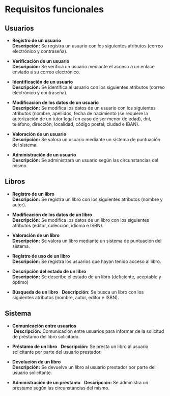 # Requisitos funcionales

## Usuarios

* **Registro de un usuario**  
  **Descripción:** Se registra un usuario con los siguientes atributos (correo electrónico y contraseña).

* **Verificación de un usuario**  
  **Descripción:** Se verifica un usuario mediante el acceso a un enlace enviado a su correo electrónico.

* **Identificación de un usuario**  
  **Descripción:** Se identifica al usuario con los siguientes atributos (correo electrónico y contraseña).

* **Modificación de los datos de un usuario**  
  **Descripción:** Se modifica los datos de un usuario con los siguientes atributos (nombre, apellidos, fecha de nacimiento
  (se requiere la autorización de un tutor legal en caso de ser menor de edad), dni, teléfono, dirección, localidad, código
  postal, ciudad e IBAN).

* **Valoración de un usuario**  
  **Descripción:** Se valora un usuario mediante un sistema de puntuación del sistema.

* **Administración de un usuario**  
  **Descripción:** Se administrará un usuario según las circunstancias del mismo.


## Libros

* **Registro de un libro**  
  **Descripción:** Se registra un libro con los siguientes atributos (nombre y autor).

* **Modificación de los datos de un libro**  
  **Descripción:** Se modifica los datos de un libro con los siguientes atributos (editor, colección, idioma e ISBN).

* **Valoración de un libro**  
  **Descripción:** Se valora un libro mediante un sistema de puntuación del sistema. 

* **Registro de uso de un libro**  
  **Descripción:** Se registra los usuarios que hayan tenido acceso al libro.

* **Descripción del estado de un libro**  
  **Descripción:** Se describe el estado de un libro (deficiente, aceptable y óptimo)

* **Búsqueda de un libro**  
  **Descripción:** Se busca un libro con los siguientes atributos (nombre, autor, editor e ISBN).


## Sistema

* **Comunicación entre usuarios**  
  **Descripción:** Comunicación entre usuarios para informar de la solicitud de préstamo del libro solicitado.

* **Préstamo de un libro**  
  **Descripción:** Se presta un libro al usuario solicitante por parte del usuario prestador.

* **Devolución de un libro**  
  **Descripción:** Se devuelve un libro al usuario prestador por parte del usuario solicitante.

* **Administración de un préstamo**  
  **Descripción:** Se administra un prestamo según las circunstancias del mismo. 
